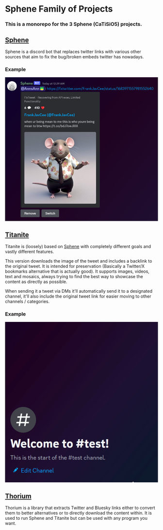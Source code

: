 # Sphene Family of Projects

### This is a monorepo for the 3 Sphene (CaTiSiO5) projects.

## [Sphene](./sphene/README.md)

Sphene is a discord bot that replaces twitter links with various other sources that aim to fix the bug/broken embeds twitter has nowadays.

### Example

![](./sphene/.github/screenshot.png)

## [Titanite](./titanite/README.md)

Titanite is (loosely) based on [Sphene](https://github.com/AnnsAnna/sphene) with completely different goals and vastly different features. 

This version downloads the image of the tweet and includes a backlink to the original tweet. It is intended for preservation (Basically a Twitter/X bookmarks alternative that is actually good). It supports images, videos, text and mosaics, always trying to find the best way to showcase the content as directly as possible.

When sending it a tweet via DMs it'll automatically send it to a designated channel, it'll also include the original tweet link for easier moving to other channels / categories.

### Example

![example](./titanite/.github/example.gif)

## [Thorium](./thorium/README.md)

Thorium is a library that extracts Twitter and Bluesky links either to convert them to better alternatives or to directly download the content within. It is used to run Sphene and Titanite but can be used with any program you want.
